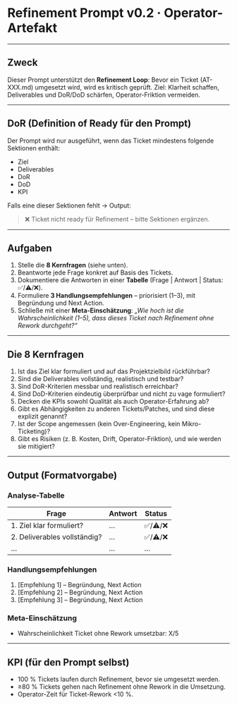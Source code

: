 # Refinement Prompt v0.2 · Operator-Artefakt

---

## Zweck

Dieser Prompt unterstützt den **Refinement Loop**:
Bevor ein Ticket (AT-XXX.md) umgesetzt wird, wird es kritisch geprüft.
Ziel: Klarheit schaffen, Deliverables und DoR/DoD schärfen, Operator-Friktion vermeiden.

---

## DoR (Definition of Ready für den Prompt)

Der Prompt wird nur ausgeführt, wenn das Ticket mindestens folgende Sektionen enthält:

- Ziel
- Deliverables
- DoR
- DoD
- KPI

Falls eine dieser Sektionen fehlt → Output:

> ❌ Ticket nicht ready für Refinement – bitte Sektionen ergänzen.

---

## Aufgaben

1. Stelle die **8 Kernfragen** (siehe unten).
2. Beantworte jede Frage konkret auf Basis des Tickets.
3. Dokumentiere die Antworten in einer **Tabelle** (Frage | Antwort | Status: ✅/⚠️/❌).
4. Formuliere **3 Handlungsempfehlungen** – priorisiert (1–3), mit Begründung und Next Action.
5. Schließe mit einer **Meta-Einschätzung**:
   _„Wie hoch ist die Wahrscheinlichkeit (1–5), dass dieses Ticket nach Refinement ohne Rework durchgeht?“_

---

## Die 8 Kernfragen

1. Ist das Ziel klar formuliert und auf das Projektzielbild rückführbar?
2. Sind die Deliverables vollständig, realistisch und testbar?
3. Sind DoR-Kriterien messbar und realistisch erreichbar?
4. Sind DoD-Kriterien eindeutig überprüfbar und nicht zu vage formuliert?
5. Decken die KPIs sowohl Qualität als auch Operator-Erfahrung ab?
6. Gibt es Abhängigkeiten zu anderen Tickets/Patches, und sind diese explizit genannt?
7. Ist der Scope angemessen (kein Over-Engineering, kein Mikro-Ticketing)?
8. Gibt es Risiken (z. B. Kosten, Drift, Operator-Friktion), und wie werden sie mitigiert?

---

## Output (Formatvorgabe)

### Analyse-Tabelle

| Frage                        | Antwort | Status   |
| ---------------------------- | ------- | -------- |
| 1. Ziel klar formuliert?     | …       | ✅/⚠️/❌ |
| 2. Deliverables vollständig? | …       | ✅/⚠️/❌ |
| …                            | …       | …        |

### Handlungsempfehlungen

1. [Empfehlung 1] – Begründung, Next Action
2. [Empfehlung 2] – Begründung, Next Action
3. [Empfehlung 3] – Begründung, Next Action

### Meta-Einschätzung

- Wahrscheinlichkeit Ticket ohne Rework umsetzbar: X/5

---

## KPI (für den Prompt selbst)

- 100 % Tickets laufen durch Refinement, bevor sie umgesetzt werden.
- ≥80 % Tickets gehen nach Refinement ohne Rework in die Umsetzung.
- Operator-Zeit für Ticket-Rework <10 %.
